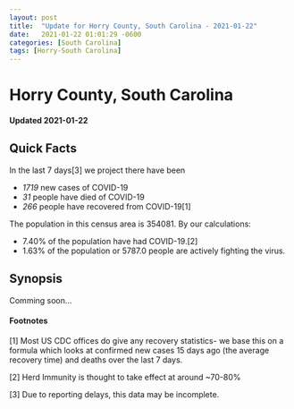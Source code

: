 ```yaml
---
layout: post
title:  "Update for Horry County, South Carolina - 2021-01-22"
date:   2021-01-22 01:01:29 -0600
categories: [South Carolina]
tags: [Horry-South Carolina]
---
```


# Horry County, South Carolina
#### Updated 2021-01-22

## Quick Facts

In the last 7 days[3] we project there have been
- *1719* new cases of COVID-19
- *31* people have died of COVID-19
- *266* people have recovered from COVID-19[1]

The population in this census area is 354081. By our calculations:
- 7.40% of the population have had COVID-19.[2]
- 1.63% of the population or 5787.0 people are actively fighting the virus.

## Synopsis

Comming soon...


#### Footnotes

[1] Most US CDC offices do give any recovery statistics- we base this on a formula which looks at confirmed new cases
15 days ago (the average recovery time) and deaths over the last 7 days.

[2] Herd Immunity is thought to take effect at around ~70-80%

[3] Due to reporting delays, this data may be incomplete.
 
    